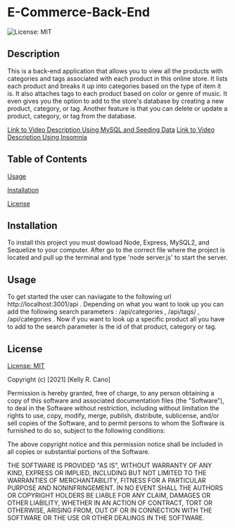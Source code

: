 # E-Commerce-Back-End

![License: MIT](https://img.shields.io/badge/License-MIT-success.svg)

## Description

This is a back-end application that allows you to view all the products with categories and tags associated with each product in this online store. It lists each product and breaks it up into categories based on the type of item it is. It also attaches tags to each product based on color or genre of music. It even gives you the option to add to the store's database by creating a new product, category, or tag. Another feature is that you can delete or update a product, category, or tag from the database.

[Link to Video Description Using MySQL and Seeding Data](https://drive.google.com/file/d/1lt_lFhGcg6q36dQv2SeB3kV-hIE6h9MJ/view)
[Link to Video Description Using Insomnia](https://drive.google.com/file/d/1XFH8WalbSPbIrCKhAijjnpICk15YUcDq/view)

## Table of Contents

[Usage](#usage)

[Installation](#installation)

[License](#License)

## Installation

To install this project you must dowload Node, Express, MySQL2, and Sequelize to your computer. After go to the correct file where the project is located and pull up the terminal and type 'node server.js' to start the server.

## Usage

To get started the user can naviagate to the following url http://localhost:3001/api . Depending on what you want to look up you can add the following search parameters : /api/categories , /api/tags/ , /api/categories . Now if you want to look up a specific product all you have to add to the search parameter is the id of that product, category or tag.

## License

[License: MIT](https://opensource.org/licenses/MIT)


Copyright (c) [2021] [Kelly R. Cano]

Permission is hereby granted, free of charge, to any person obtaining a copy
of this software and associated documentation files (the "Software"), to deal
in the Software without restriction, including without limitation the rights
to use, copy, modify, merge, publish, distribute, sublicense, and/or sell
copies of the Software, and to permit persons to whom the Software is
furnished to do so, subject to the following conditions:

The above copyright notice and this permission notice shall be included in all
copies or substantial portions of the Software.

THE SOFTWARE IS PROVIDED "AS IS", WITHOUT WARRANTY OF ANY KIND, EXPRESS OR
IMPLIED, INCLUDING BUT NOT LIMITED TO THE WARRANTIES OF MERCHANTABILITY,
FITNESS FOR A PARTICULAR PURPOSE AND NONINFRINGEMENT. IN NO EVENT SHALL THE
AUTHORS OR COPYRIGHT HOLDERS BE LIABLE FOR ANY CLAIM, DAMAGES OR OTHER
LIABILITY, WHETHER IN AN ACTION OF CONTRACT, TORT OR OTHERWISE, ARISING FROM,
OUT OF OR IN CONNECTION WITH THE SOFTWARE OR THE USE OR OTHER DEALINGS IN THE
SOFTWARE.

